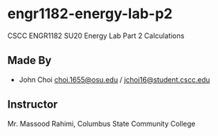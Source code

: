 # engr1182-energy-lab-p2

CSCC ENGR1182 SU20 Energy Lab Part 2 Calculations

## Made By
* John Choi choi.1655@osu.edu / jchoi16@student.cscc.edu

## Instructor
Mr. Massood Rahimi, Columbus State Community College
